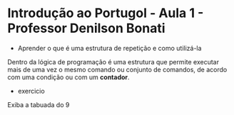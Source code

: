 # Introdução ao Portugol - Aula 1 - Professor Denilson Bonati

* Aprender o que é uma estrutura de repetição e como utilizá-la

Dentro da lógica de programação é uma estrutura que permite executar mais de uma vez o mesmo comando ou conjunto de comandos, de acordo com uma condição ou com um **contador**.

* exercicio

Exiba a tabuada do 9
